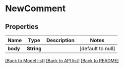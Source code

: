 # NewComment
## Properties

| Name | Type | Description | Notes |
|------------ | ------------- | ------------- | -------------|
| **body** | **String** |  | [default to null] |

[[Back to Model list]](../README.md#documentation-for-models) [[Back to API list]](../README.md#documentation-for-api-endpoints) [[Back to README]](../README.md)

